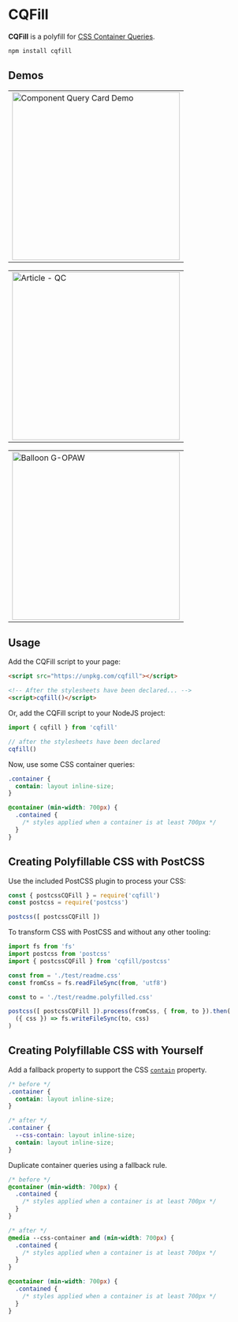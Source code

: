 # CQFill

**CQFill** is a polyfill for [CSS Container Queries].

```sh
npm install cqfill
```

## Demos

<table><tr><td><a href="https://codepen.io/jonneal/full/rNjRBOX"><img src="https://user-images.githubusercontent.com/188426/116027454-ed950f80-a622-11eb-94f5-be5b9307705b.png" alt="Component Query Card Demo" width="340" /></a></td></tr></table>

<table><tr><td><a href="https://codepen.io/jonneal/full/WNRPBQg"><img src="https://user-images.githubusercontent.com/188426/116027093-f76a4300-a621-11eb-9530-e67727e7fd71.png" alt="Article - QC" width="340" /></a></td></tr></table>

<table><tr><td><a href="https://codepen.io/jonneal/full/YzNBber"><img src="https://user-images.githubusercontent.com/188426/116027091-f6d1ac80-a621-11eb-9c20-2322c1b2a2c8.png" alt="Balloon G-OPAW" width="340" /></a></td></tr></table>

## Usage

Add the CQFill script to your page:

```html
<script src="https://unpkg.com/cqfill"></script>

<!-- After the stylesheets have been declared... -->
<script>cqfill()</script>
```

Or, add the CQFill script to your NodeJS project:

```js
import { cqfill } from 'cqfill'

// after the stylesheets have been declared
cqfill()
```

Now, use some CSS container queries:

```css
.container {
  contain: layout inline-size;
}

@container (min-width: 700px) {
  .contained {
    /* styles applied when a container is at least 700px */
  }
}
```

## Creating Polyfillable CSS with PostCSS

Use the included PostCSS plugin to process your CSS:

```js
const { postcssCQFill } = require('cqfill')
const postcss = require('postcss')

postcss([ postcssCQFill ])
```

To transform CSS with PostCSS and without any other tooling:

```js
import fs from 'fs'
import postcss from 'postcss'
import { postcssCQFill } from 'cqfill/postcss'

const from = './test/readme.css'
const fromCss = fs.readFileSync(from, 'utf8')

const to = './test/readme.polyfilled.css'

postcss([ postcssCQFill ]).process(fromCss, { from, to }).then(
  ({ css }) => fs.writeFileSync(to, css)
)
```

## Creating Polyfillable CSS with Yourself

Add a fallback property to support the CSS [`contain`] property.

```css
/* before */
.container {
  contain: layout inline-size;
}

/* after */
.container {
  --css-contain: layout inline-size;
  contain: layout inline-size;
}
```

Duplicate container queries using a fallback rule.

```css
/* before */
@container (min-width: 700px) {
  .contained {
    /* styles applied when a container is at least 700px */
  }
}

/* after */
@media --css-container and (min-width: 700px) {
  .contained {
    /* styles applied when a container is at least 700px */
  }
}

@container (min-width: 700px) {
  .contained {
    /* styles applied when a container is at least 700px */
  }
}
```

[`contain`]: https://developer.mozilla.org/en-US/docs/Web/CSS/contain
[CSS Container Queries]: https://css.oddbird.net/rwd/query/explainer/
